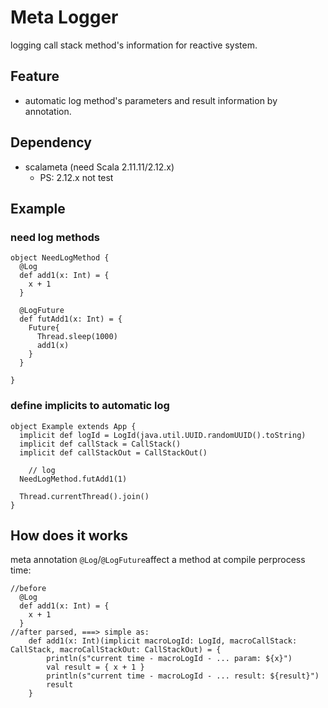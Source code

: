 # Meta Logger
logging call stack method's information for reactive system.

## Feature
- automatic log method's parameters and result information by annotation.

## Dependency
- scalameta (need Scala 2.11.11/2.12.x)
  - PS: 2.12.x not test
  
## Example

### need log methods
```
object NeedLogMethod {
  @Log
  def add1(x: Int) = {
    x + 1
  }

  @LogFuture
  def futAdd1(x: Int) = {
    Future{
      Thread.sleep(1000)
      add1(x)
    }
  }

}
```

### define implicits to automatic log
```
object Example extends App {
  implicit def logId = LogId(java.util.UUID.randomUUID().toString)
  implicit def callStack = CallStack()
  implicit def callStackOut = CallStackOut()

	// log 
  NeedLogMethod.futAdd1(1)

  Thread.currentThread().join()
}
```

## How does it works
meta annotation `@Log`/`@LogFuture`affect a method at compile perprocess time:
```
//before
  @Log
  def add1(x: Int) = {
    x + 1
  }
//after parsed, ===> simple as:
	def add1(x: Int)(implicit macroLogId: LogId, macroCallStack: CallStack, macroCallStackOut: CallStackOut) = {
		println(s"current time - macroLogId - ... param: ${x}")
		val result = { x + 1 }
		println(s"current time - macroLogId - ... result: ${result}")
		result
	}
```
